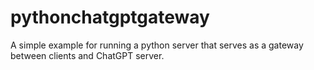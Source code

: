 # pythonchatgptgateway
A simple example for running a python server that serves as a gateway between clients and ChatGPT server.
